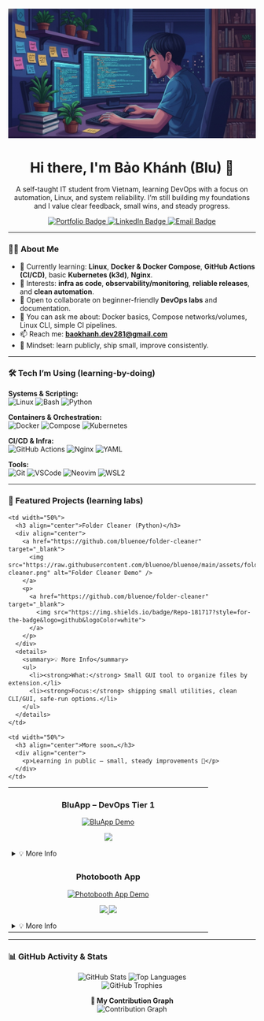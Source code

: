 <p align="center">
  <img src="https://raw.githubusercontent.com/bluenoe/bluenoe/main/bk_banner.jpg" alt="Welcome to my profile banner">
</p>

<h1 align="center">
  Hi there, I'm Bảo Khánh (Blu) 👋
</h1>

<p align="center">
  A self-taught IT student from Vietnam, learning DevOps with a focus on automation, Linux, and system reliability.  
  I’m still building my foundations and I value clear feedback, small wins, and steady progress.
</p>

<p align="center">
  <a href="https://huynhduongbaokhanh.vercel.app/" target="_blank">
    <img src="https://img.shields.io/badge/Portfolio-D15439?style=for-the-badge&logo=google-chrome&logoColor=white" alt="Portfolio Badge"/>
  </a>
  <a href="https://www.linkedin.com/in/bao-khanh-95102b280/" target="_blank">
    <img src="https://img.shields.io/badge/LinkedIn-0A66C2?style=for-the-badge&logo=linkedin&logoColor=white" alt="LinkedIn Badge"/>
  </a>
  <a href="mailto:baokhanh.dev281@email.com">
    <img src="https://img.shields.io/badge/Email_Me-D14836?style=for-the-badge&logo=gmail&logoColor=white" alt="Email Badge"/>
  </a>
</p>

---

### 👨‍💻 About Me
- 🌱 Currently learning: **Linux**, **Docker & Docker Compose**, **GitHub Actions (CI/CD)**, basic **Kubernetes (k3d)**, **Nginx**.
- 🧭 Interests: **infra as code**, **observability/monitoring**, **reliable releases**, and **clean automation**.
- 🤝 Open to collaborate on beginner-friendly **DevOps labs** and documentation.
- 💬 You can ask me about: Docker basics, Compose networks/volumes, Linux CLI, simple CI pipelines.
- 📫 Reach me: **baokhanh.dev281@gmail.com**
- 🙌 Mindset: learn publicly, ship small, improve consistently.

---

### 🛠️ Tech I’m Using (learning-by-doing)
<p align="left">
  <strong>Systems & Scripting:</strong><br>
  <img src="https://img.shields.io/badge/Linux-000000?style=for-the-badge&logo=linux&logoColor=white" alt="Linux"/>
  <img src="https://img.shields.io/badge/Bash-121011?style=for-the-badge&logo=gnu-bash&logoColor=white" alt="Bash"/>
  <img src="https://img.shields.io/badge/Python-3776AB?style=for-the-badge&logo=python&logoColor=white" alt="Python"/>
</p>

<p align="left">
  <strong>Containers & Orchestration:</strong><br>
  <img src="https://img.shields.io/badge/Docker-2496ED?style=for-the-badge&logo=docker&logoColor=white" alt="Docker"/>
  <img src="https://img.shields.io/badge/Docker_Compose-384d54?style=for-the-badge&logo=docker&logoColor=white" alt="Compose"/>
  <img src="https://img.shields.io/badge/Kubernetes_(k3d)-326CE5?style=for-the-badge&logo=kubernetes&logoColor=white" alt="Kubernetes"/>
</p>

<p align="left">
  <strong>CI/CD & Infra:</strong><br>
  <img src="https://img.shields.io/badge/GitHub_Actions-181717?style=for-the-badge&logo=githubactions&logoColor=white" alt="GitHub Actions"/>
  <img src="https://img.shields.io/badge/Nginx-009639?style=for-the-badge&logo=nginx&logoColor=white" alt="Nginx"/>
  <img src="https://img.shields.io/badge/YAML-000000?style=for-the-badge&logo=yaml&logoColor=white" alt="YAML"/>
</p>

<p align="left">
  <strong>Tools:</strong><br>
  <img src="https://img.shields.io/badge/Git-F05032?style=for-the-badge&logo=git&logoColor=white" alt="Git"/>
  <img src="https://img.shields.io/badge/VS_Code-007ACC?style=for-the-badge&logo=visual-studio-code&logoColor=white" alt="VSCode"/>
  <img src="https://img.shields.io/badge/Neovim-57A143?style=for-the-badge&logo=neovim&logoColor=white" alt="Neovim"/>
  <img src="https://img.shields.io/badge/WSL2-2A2A2A?style=for-the-badge&logo=windows-terminal&logoColor=white" alt="WSL2"/>
</p>

---

### 🌟 Featured Projects (learning labs)

<table>
  <tr>
    <td width="50%">
      <h3 align="center">BluApp – DevOps Tier 1</h3>
      <div align="center">
        <a href="https://github.com/bluenoe/BluApp-DevOps-Tier1" target="_blank">
          <img src="https://raw.githubusercontent.com/bluenoe/bluenoe/main/assets/bluapp-tier1.png" alt="BluApp Demo" />
        </a>
        <p>
          <a href="https://github.com/bluenoe/BluApp-DevOps-Tier1" target="_blank">
            <img src="https://img.shields.io/badge/Repo-181717?style=for-the-badge&logo=github&logoColor=white">
          </a>
        </p>
      </div>
      <details>
        <summary>💡 More Info</summary>
        <ul>
          <li><strong>What:</strong> Nginx reverse proxy + Node service via Docker Compose, healthchecks, logs volume, Makefile, simple CI with GitHub Actions.</li>
          <li><strong>Focus:</strong> container basics, networks, reproducible runs, small automation.</li>
        </ul>
      </details>
    </td>

    <td width="50%">
      <h3 align="center">Folder Cleaner (Python)</h3>
      <div align="center">
        <a href="https://github.com/bluenoe/folder-cleaner" target="_blank">
          <img src="https://raw.githubusercontent.com/bluenoe/bluenoe/main/assets/folder-cleaner.png" alt="Folder Cleaner Demo" />
        </a>
        <p>
          <a href="https://github.com/bluenoe/folder-cleaner" target="_blank">
            <img src="https://img.shields.io/badge/Repo-181717?style=for-the-badge&logo=github&logoColor=white">
          </a>
        </p>
      </div>
      <details>
        <summary>💡 More Info</summary>
        <ul>
          <li><strong>What:</strong> Small GUI tool to organize files by extension.</li>
          <li><strong>Focus:</strong> shipping small utilities, clean CLI/GUI, safe-run options.</li>
        </ul>
      </details>
    </td>
  </tr>

  <tr>
    <td width="50%">
      <h3 align="center">Photobooth App</h3>
      <div align="center">
        <!-- 🔧 TODO: đổi link repo/demos cho đúng dự án của Blu -->
        <a href="https://github.com/bluenoe/photobooth" target="_blank">
          <img src="https://raw.githubusercontent.com/bluenoe/bluenoe/main/assets/photobooth-demo.png" alt="Photobooth App Demo" />
        </a>
        <p>
          <a href="https://github.com/bluenoe/photobooth" target="_blank">
            <img src="https://img.shields.io/badge/Repo-181717?style=for-the-badge&logo=github&logoColor=white">
          </a>
          <a href="https://photobooth-demo.example.com" target="_blank">
            <img src="https://img.shields.io/badge/Live-D15439?style=for-the-badge&logo=google-chrome&logoColor=white">
          </a>
        </p>
      </div>
      <details>
        <summary>💡 More Info</summary>
        <ul>
          <li><strong>What:</strong> Web-based photobooth cho phép chụp 6/8 ảnh theo khung, chọn khung preset sau khi chụp, lưu/xuất ảnh.</li>
          <li><strong>Tech:</strong> (ví dụ) JavaScript/TypeScript, Canvas/WebRTC; build & deploy qua Docker.</li>
          <li><strong>Focus:</strong> build–ship pipeline gọn, artifact reproducible, và static assets cache.</li>
        </ul>
      </details>
    </td>

    <td width="50%">
      <h3 align="center">More soon…</h3>
      <div align="center">
        <p>Learning in public — small, steady improvements 🚀</p>
      </div>
    </td>
  </tr>
</table>


---

### 📊 GitHub Activity & Stats
<p align="center">
  <img src="https://github-readme-stats.vercel.app/api?username=bluenoe&show_icons=true&theme=tokyonight&hide_border=true&include_all_commits=true&count_private=true" alt="GitHub Stats" />
  <img src="https://github-readme-stats.vercel.app/api/top-langs/?username=bluenoe&layout=compact&theme=tokyonight&hide_border=true" alt="Top Languages" />
  <br>
  <img src="https://github-profile-trophy.vercel.app/?username=bluenoe&theme=tokyonight&row=1&column=7" alt="GitHub Trophies" />
</p>

<p align="center">
  <strong>🧮 My Contribution Graph</strong><br>
  <img src="https://github-readme-activity-graph.vercel.app/graph?username=bluenoe&bg_color=1a1b27&color=79ff97&line=79ff97&point=f85d7f&area=true&hide_border=true" alt="Contribution Graph" />
</p>
